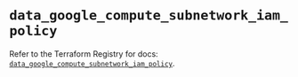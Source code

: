 # `data_google_compute_subnetwork_iam_policy`

Refer to the Terraform Registry for docs: [`data_google_compute_subnetwork_iam_policy`](https://registry.terraform.io/providers/hashicorp/google/6.14.1/docs/data-sources/compute_subnetwork_iam_policy).
